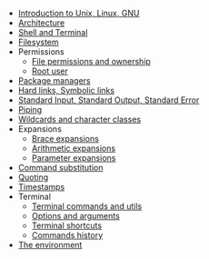 - [Introduction to Unix, Linux, GNU](introduction.md)
- [Architecture](architecture.md)
- [Shell and Terminal](shell.md)
- [Filesystem](filesystem.md)
- Permissions
  - [File permissions and ownership](permissions/file_permissions.md)
  - [Root user](permissions/root.md)
- [Package managers](package_managers.md)
- [Hard links, Symbolic links](links.md)
- [Standard Input, Standard Output, Standard Error](streams.md)
- [Piping](piping.md)
- [Wildcards and character classes](wildcards.md)
- Expansions
  - [Brace expansions](expansions/brace.md)
  - [Arithmetic expansions](expansions/arithmetic.md)
  - [Parameter expansions](expansions/parameter.md)
- [Command substitution](command_substitution.md)
- [Quoting](quoting.md)
- [Timestamps](timestamps.md)
- Terminal
  - [Terminal commands and utils](terminal/commands/index.md)
  - [Options and arguments](terminal/options_and_arguments.md)
  - [Terminal shortcuts](terminal/shortcuts/index.md)
  - [Commands history](terminal/history.md)
- [The environment](environment/index.md)
